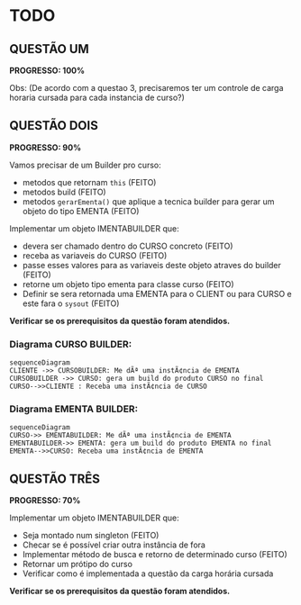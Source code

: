 # TODO

## QUESTÃO UM
**PROGRESSO: 100%**

Obs: (De acordo com a questao 3, precisaremos ter um controle de carga horaria cursada para cada instancia de curso?)


## QUESTÃO DOIS
**PROGRESSO: 90%**

Vamos precisar de um Builder pro curso:
- metodos que retornam `this` (FEITO)
- metodos build (FEITO)
- metodos `gerarEmenta()` que aplique a tecnica builder para gerar um objeto do tipo EMENTA (FEITO)

Implementar um objeto IMENTABUILDER que:
- devera ser chamado dentro do CURSO concreto (FEITO)
- receba as variaveis do CURSO (FEITO)
- passe esses valores para as variaveis deste objeto atraves do builder (FEITO)
- retorne um objeto tipo ementa para classe curso (FEITO)
- Definir se sera retornada uma EMENTA para o CLIENT ou para CURSO e este fara o `sysout` (FEITO)

**Verificar se os prerequisitos da questão foram atendidos.**

### Diagrama CURSO BUILDER:
```mermaid
sequenceDiagram
CLIENTE ->> CURSOBUILDER: Me dÃª uma instÃ¢ncia de EMENTA
CURSOBUILDER ->> CURSO: gera um build do produto CURSO no final
CURSO-->>CLIENTE : Receba uma instÃ¢ncia de CURSO
```

### Diagrama EMENTA BUILDER:
```mermaid
sequenceDiagram
CURSO->> EMENTABUILDER: Me dÃª uma instÃ¢ncia de EMENTA
EMENTABUILDER->> EMENTA: gera um build do produto EMENTA no final
EMENTA-->>CURSO: Receba uma instÃ¢ncia de EMENTA
```


## QUESTÃO TRÊS
**PROGRESSO: 70%**


Implementar um objeto IMENTABUILDER que:
- Seja montado num singleton (FEITO)
- Checar se é possível criar outra instância de fora 
- Implementar método de busca e retorno de determinado curso (FEITO)
- Retornar um prótipo do curso
- Verificar como é implementada a questão da carga horária cursada

**Verificar se os prerequisitos da questão foram atendidos.**
